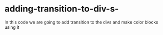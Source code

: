 # adding-transition-to-div-s-
In this code we are going to add transition to the divs and make color blocks using it 
